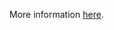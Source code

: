 More information [here](https://docs.prismacloud.io/en/enterprise-edition/policy-reference/aws-policies/aws-general-policies/ensure-aws-batch-job-is-not-defined-as-a-privileged-container).
